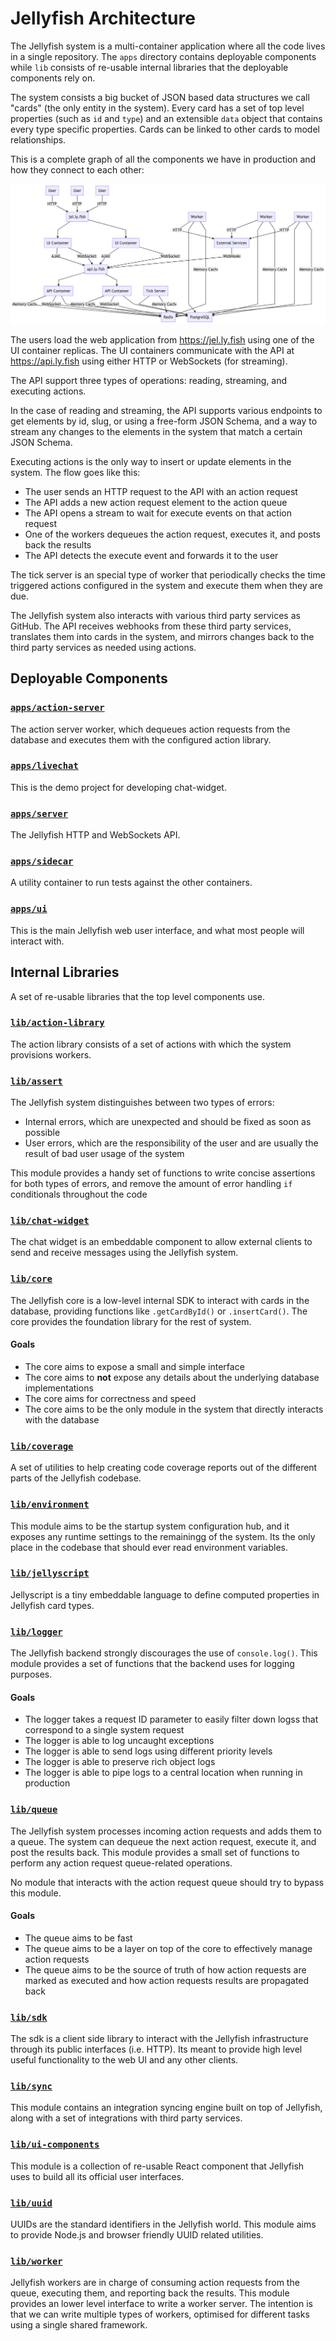 # Jellyfish Architecture

The Jellyfish system is a multi-container application where all the code lives
in a single repository. The `apps` directory contains deployable components
while `lib` consists of re-usable internal libraries that the deployable
components rely on.

The system consists a big bucket of JSON based data structures we call
"cards" (the only entity in the system). Every card has a set of top level
properties (such as `id` and `type`) and an extensible `data` object that
contains every type specific properties. Cards can be linked to other cards to
model relationships.

This is a complete graph of all the components we have in production and how
they connect to each other:

![Architecture Diagram](./docs/assets/architecture.png)

The users load the web application from https://jel.ly.fish using one of the UI
container replicas. The UI containers communicate with the API at
https://api.ly.fish using either HTTP or WebSockets (for streaming).

The API support three types of operations: reading, streaming, and executing
actions.

In the case of reading and streaming, the API supports various endpoints to get
elements by id, slug, or using a free-form JSON Schema, and a way to stream any
changes to the elements in the system that match a certain JSON Schema.

Executing actions is the only way to insert or update elements in the system.
The flow goes like this:

- The user sends an HTTP request to the API with an action request
- The API adds a new action request element to the action queue
- The API opens a stream to wait for execute events on that action request
- One of the workers dequeues the action request, executes it, and posts back
	the results
- The API detects the execute event and forwards it to the user

The tick server is an special type of worker that periodically checks the time
triggered actions configured in the system and execute them when they are due.

The Jellyfish system also interacts with various third party services as
GitHub. The API receives webhooks from these third party services, translates
them into cards in the system, and mirrors changes back to the third party
services as needed using actions.

## Deployable Components

### [`apps/action-server`](https://github.com/balena-io/jellyfish/tree/master/apps/action-server)

The action server worker, which dequeues action requests from the database
and executes them with the configured action library.

### [`apps/livechat`](https://github.com/balena-io/jellyfish/tree/master/apps/livechat)

This is the demo project for developing chat-widget.

### [`apps/server`](https://github.com/balena-io/jellyfish/tree/master/apps/server)

The Jellyfish HTTP and WebSockets API.

### [`apps/sidecar`](https://github.com/balena-io/jellyfish/tree/master/apps/sidecar)

A utility container to run tests against the other
containers.

### [`apps/ui`](https://github.com/balena-io/jellyfish/tree/master/apps/ui)

This is the main Jellyfish web user interface, and what most people will
interact with.

## Internal Libraries

A set of re-usable libraries that the top level components use.

### [`lib/action-library`](https://github.com/balena-io/jellyfish/tree/master/lib/action-library)

The action library consists of a set of actions with which the system
provisions workers.

### [`lib/assert`](https://github.com/balena-io/jellyfish/tree/master/lib/assert)

The Jellyfish system distinguishes between two types of errors:

- Internal errors, which are unexpected and should be fixed as soon as possible
- User errors, which are the responsibility of the user and are usually the
	result of bad user usage of the system

This module provides a handy set of functions to write concise assertions for
both types of errors, and remove the amount of error handling `if` conditionals
throughout the code

### [`lib/chat-widget`](https://github.com/balena-io/jellyfish/tree/master/lib/chat-widget)

The chat widget is an embeddable component to allow external clients to send
and receive messages using the Jellyfish system.

### [`lib/core`](https://github.com/balena-io/jellyfish/tree/master/lib/core)

The Jellyfish core is a low-level internal SDK to interact with cards in the
database, providing functions like `.getCardById()` or `.insertCard()`. The
core provides the foundation library for the rest of system.

#### Goals

- The core aims to expose a small and simple interface
- The core aims to **not** expose any details about the underlying database
	implementations
- The core aims for correctness and speed
- The core aims to be the only module in the system that directly interacts
	with the database

### [`lib/coverage`](https://github.com/balena-io/jellyfish/tree/master/lib/coverage)

A set of utilities to help creating code coverage reports out of
the different parts of the Jellyfish codebase.

### [`lib/environment`](https://github.com/balena-io/jellyfish/tree/master/lib/environment)

This module aims to be the startup system configuration hub, and it exposes any
runtime settings to the remainingg of the system. Its the only place in the
codebase that should ever read environment variables.

### [`lib/jellyscript`](https://github.com/balena-io/jellyfish/tree/master/lib/jellyscript)

Jellyscript is a tiny embeddable language to define
computed properties in Jellyfish card types.

### [`lib/logger`](https://github.com/balena-io/jellyfish/tree/master/lib/logger)

The Jellyfish backend strongly discourages the use of `console.log()`. This
module provides a set of functions that the backend uses for logging purposes.

#### Goals

- The logger takes a request ID parameter to easily filter down logss that
	correspond to a single system request
- The logger is able to log uncaught exceptions
- The logger is able to send logs using different priority levels
- The logger is able to preserve rich object logs
- The logger is able to pipe logs to a central location when running in
	production

### [`lib/queue`](https://github.com/balena-io/jellyfish/tree/master/lib/queue)

The Jellyfish system processes incoming action requests and adds them to a
queue. The system can dequeue the next action request, execute it, and post the
results back. This module provides a small set of functions to perform any
action request queue-related operations.

No module that interacts with the action request queue should try to bypass
this module.

#### Goals

- The queue aims to be fast
- The queue aims to be a layer on top of the core to effectively manage action
	requests
- The queue aims to be the source of truth of how action requests are marked as
	executed and how action requests results are propagated back

### [`lib/sdk`](https://github.com/balena-io/jellyfish/tree/master/lib/sdk)

The sdk is a client side library to interact with the Jellyfish infrastructure
through its public interfaces (i.e. HTTP). Its meant to provide high level
useful functionality to the web UI and any other clients.

### [`lib/sync`](https://github.com/balena-io/jellyfish/tree/master/lib/sync)

This module contains an integration syncing engine built on top of Jellyfish,
along with a set of integrations with third party services.

### [`lib/ui-components`](https://github.com/balena-io/jellyfish/tree/master/lib/ui-components)

This module is a collection of re-usable React component that Jellyfish uses to
build all its official user interfaces.

### [`lib/uuid`](https://github.com/balena-io/jellyfish/tree/master/lib/uuid)

UUIDs are the standard identifiers in the Jellyfish world. This module aims to
provide Node.js and browser friendly UUID related utilities.

### [`lib/worker`](https://github.com/balena-io/jellyfish/tree/master/lib/worker)

Jellyfish workers are in charge of consuming action requests from the queue,
executing them, and reporting back the results. This module provides an lower
level interface to write a worker server. The intention is that we can write
multiple types of workers, optimised for different tasks using a single shared
framework.

